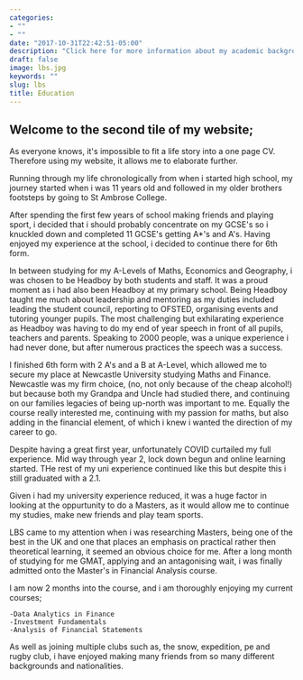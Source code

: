 ```yaml
---
categories:
- ""
- ""
date: "2017-10-31T22:42:51-05:00"
description: "Click here for more information about my academic background"
draft: false
image: lbs.jpg
keywords: ""
slug: lbs
title: Education
---
```


## **Welcome to the second tile of my website;**

As everyone knows, it's impossible to fit a life story into a one page CV. Therefore using my website, it allows me to elaborate further.

Running through my life chronologically from when i started high school, my journey started when i was 11 years old and followed in my older brothers footsteps by going to St Ambrose College. 

After spending the first few years of school making friends and playing sport, i decided that i should probably concentrate on my GCSE's so i knuckled down and completed 11 GCSE's getting A*'s and A's. Having enjoyed my experience at the school, i decided to continue there for 6th form. 

In between studying for my A-Levels of Maths, Economics and Geography, i was  chosen to be Headboy by both students and staff. It was a proud moment as i had also been Headboy at my primary school. Being Headboy taught me much about leadership and mentoring as my duties included leading the student council, reporting to OFSTED, organising events and tutoring younger pupils. The most challenging but exhilarating experience as Headboy was having to do my end of year speech in front of all pupils, teachers and parents. Speaking to 2000 people, was a unique experience i had never done, but after numerous practices the speech was a success. 

I finished 6th form with 2 A's and a B at A-Level, which allowed me to secure my place at Newcastle University studying Maths and Finance. Newcastle was my firm choice, (no, not only because of the cheap alcohol!) but because both my Grandpa and Uncle had studied there, and continuing on our families legacies of being up-north was important to me. Equally the course really interested me, continuing with my passion for maths, but also adding in the financial element, of which i knew i wanted the direction of my career to go. 

Despite having a great first year, unfortunately COVID curtailed my full experience. Mid way through year 2, lock down begun and online learning started. THe rest of my uni experience continued like this but despite this i still graduated with a 2.1. 

Given i had my university experience reduced, it was a huge factor in looking at the oppurtunity to do a Masters, as it would allow me to continue my studies, make new friends and play team sports. 

LBS came to my attention when i was researching Masters, being one of the best in the UK and one that places an emphasis on practical rather then theoretical learning, it seemed an obvious choice for me. After a long month of studying for me GMAT, applying and an antagonising wait, i was finally admitted onto the Master's in Financial Analysis course. 

I am now 2 months into the course, and i am thoroughly enjoying my current courses;

    -Data Analytics in Finance
    -Investment Fundamentals
    -Analysis of Financial Statements
    
As well as joining multiple clubs such as, the snow, expedition, pe and rugby club, i have enjoyed making many friends from so many different backgrounds and nationalities. 